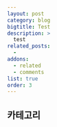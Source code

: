 ```yaml
---
layout: post
category: blog
bigtitle: Test
description: >
  test
related_posts:
  -
addons:
  - related
  - comments
list: true
order: 3
---
```


## 카테고리